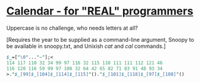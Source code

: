 [1]: http://rosettacode.org/wiki/Calendar_-_for_"REAL"_programmers

# [Calendar - for &quot;REAL&quot; programmers][1]

Uppercase is no challenge, who needs letters at all?



[Requires the year to be supplied as a command-line argument, Snoopy to be available in snoopy.txt, and Unixish *cat* and *cal* commands.]

```perl
$_=["\0"..."~"];<
114 117 110 32 34 99 97 116 32 115 110 111 111 112 121 46
116 120 116 59 99 97 108 32 64 42 65 82 71 83 91 48 93 34
>."$_[99]$_[104]$_[114]$_[115]"()."$_[101]$_[118]$_[97]$_[108]"()
```
